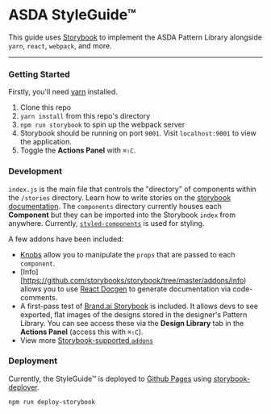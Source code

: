 # ASDA StyleGuide™
This guide uses [Storybook](storybook.js.org) to implement the ASDA Pattern Library alongside `yarn`, `react`, `webpack`, and more.

----------------

### Getting Started

Firstly, you'll need [yarn](https://yarnpkg.com/lang/en/docs/install/) installed.

1. Clone this repo
2. `yarn install` from this repo's directory
3. `npm run storybook` to spin up the webpack server
4. Storybook should be running on port `9001`. Visit `localhost:9001` to view the application.
5. Toggle the **Actions Panel** with `⌘⇧C`.

### Development

`index.js` is the main file that controls the "directory" of components within the `/stories` directory. Learn how to write stories on the [storybook documentation](https://storybook.js.org/basics/writing-stories/).
The `components` directory currently houses each **Component** but they can be imported into the Storybook `index` from anywhere.
Currently, [`styled-components`](https://www.styled-components.com/) is used for styling.

A few addons have been included:
- [Knobs](https://github.com/storybooks/storybook/tree/master/addons/knobs) allow you to manipulate the `props` that are passed to each `component`.
- [Info][https://github.com/storybooks/storybook/tree/master/addons/info) allows you to use [React Docgen](https://react-styleguidist.js.org/docs/documenting.html) to generate documentation via code-comments.
- A first-pass test of [Brand.ai Storybook](https://github.com/brandai/brandai-storybook) is included. It allows devs to see exported, flat images of the designs stored in the designer's Pattern Library.
You can see access these via the **Design Library** tab in the **Actions Panel** (access this with `⌘⇧C`).
- View more [Storybook-supported `addons`](https://storybook.js.org/addons/addon-gallery/)


### Deployment

Currently, the StyleGuide™ is deployed to [Github Pages](https://gecgithub01.walmart.com/pages/c0v0039/asda-styleguide/) using [storybook-deployer](https://github.com/storybooks/storybook-deployer).
```
npm run deploy-storybook
```
